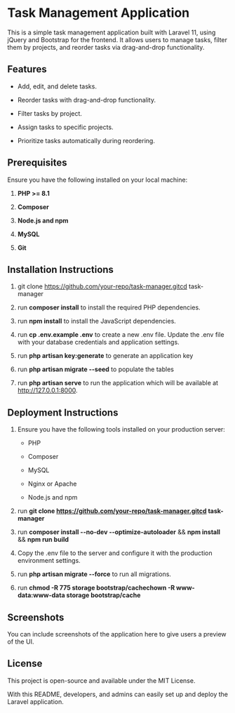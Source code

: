 Task Management Application
===================================

This is a simple task management application built with Laravel 11, using jQuery and Bootstrap for the frontend. It allows users to manage tasks, filter them by projects, and reorder tasks via drag-and-drop functionality.

Features
--------

*   Add, edit, and delete tasks.
    
*   Reorder tasks with drag-and-drop functionality.
    
*   Filter tasks by project.
    
*   Assign tasks to specific projects.
    
*   Prioritize tasks automatically during reordering.
    

Prerequisites
-------------

Ensure you have the following installed on your local machine:

1.  **PHP >= 8.1**
    
2.  **Composer**
    
3.  **Node.js and npm**
    
4.  **MySQL**
    
5.  **Git**
 
    

Installation Instructions
-------------------------

1.  git clone https://github.com/your-repo/task-manager.gitcd task-manager
    
2.  run **composer install** to install the required PHP dependencies.

3. run **npm install** to install the JavaScript dependencies.
    
3.  run **cp .env.example .env** to create a new .env file. Update the .env file with your database credentials and application settings.
    
4.  run **php artisan key:generate** to generate an application key
    
5.  run **php artisan migrate --seed** to populate the tables
    
6.  run **php artisan serve** to run the application which will be available at http://127.0.0.1:8000.
    

Deployment Instructions
-----------------------

1.  Ensure you have the following tools installed on your production server:
    
    *   PHP
        
    *   Composer
        
    *   MySQL
        
    *   Nginx or Apache
        
    *   Node.js and npm
        
2.  run **git clone https://github.com/your-repo/task-manager.gitcd task-manager**
    
3.  run **composer install --no-dev --optimize-autoloader** &&
**npm install** && **npm run build**
    
4.  Copy the .env file to the server and configure it with the production environment settings.
    
5.  run **php artisan migrate --force** to run all migrations.
    
6.  run **chmod -R 775 storage bootstrap/cachechown -R www-data:www-data storage bootstrap/cache**
    

Screenshots
-----------

You can include screenshots of the application here to give users a preview of the UI.

License
-------

This project is open-source and available under the MIT License.

With this README, developers, and admins can easily set up and deploy the Laravel application.